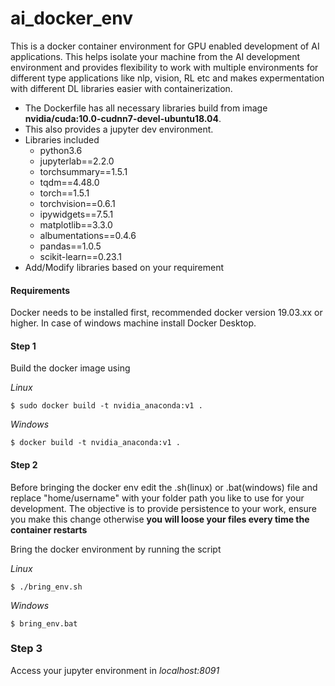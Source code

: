 # ai_docker_env

This is a docker container environment for GPU enabled development of AI applications. This helps isolate your machine from the AI development environment and provides flexibility to work with multiple environments for different type applications like nlp, vision, RL etc and makes expermentation with different DL libraries easier with containerization.

- The Dockerfile has all necessary libraries build from image **nvidia/cuda:10.0-cudnn7-devel-ubuntu18.04**.
- This also provides a jupyter dev environment.
- Libraries included
  - python3.6
  - jupyterlab==2.2.0
  - torchsummary==1.5.1
  - tqdm==4.48.0
  - torch==1.5.1
  - torchvision==0.6.1
  - ipywidgets==7.5.1
  - matplotlib==3.3.0
  - albumentations==0.4.6
  - pandas==1.0.5
  - scikit-learn==0.23.1
- Add/Modify libraries based on your requirement


#### Requirements

Docker needs to be installed first, recommended docker version 19.03.xx or higher.
In case of windows machine install Docker Desktop.

#### Step 1


Build the docker image using

_Linux_

``` $ sudo docker build -t nvidia_anaconda:v1 . ```

_Windows_

``` $ docker build -t nvidia_anaconda:v1 . ```


#### Step 2

Before bringing the docker env edit the .sh(linux) or .bat(windows) file and replace "home/username" with your folder path you like to use for your development. The objective is to provide persistence to your work, ensure you make this change otherwise **you will loose your files every time the container restarts**

Bring the docker environment by running the script

_Linux_

``` $ ./bring_env.sh ```

_Windows_

``` $ bring_env.bat ```

### Step 3

Access your jupyter environment in _localhost:8091_
